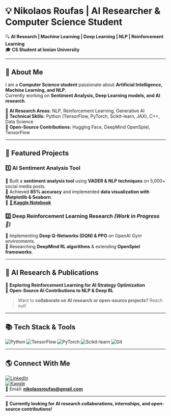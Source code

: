 # 💡 Nikolaos Roufas | AI Researcher & Computer Science Student

🔍 **AI Research | Machine Learning | Deep Learning | NLP | Reinforcement Learning**  
🎓 **CS Student at Ionian University**  

---

## 🚀 About Me
I am a **Computer Science student** passionate about **Artificial Intelligence, Machine Learning, and NLP**.  
Currently working on **Sentiment Analysis, Deep Learning models, and AI research**.  

🔹 **AI Research Areas:** NLP, Reinforcement Learning, Generative AI  
🔹 **Technical Skills:** Python (TensorFlow, PyTorch, Scikit-learn, JAX), C++, Data Science  
🔹 **Open-Source Contributions:** Hugging Face, DeepMind OpenSpiel, TensorFlow  

---

## 📂 Featured Projects

### 1️⃣ **AI Sentiment Analysis Tool**  
🔹 Built a **sentiment analysis tool** using **VADER & NLP techniques** on 5,000+ social media posts.  
🔹 Achieved **85% accuracy** and implemented **data visualization with Matplotlib & Seaborn**.  
🔹 **[🔗 Kaggle Notebook](https://www.kaggle.com/code/nikolaosroufas/syrian-conflict-sentiment-analysis)**  

### 2️⃣ **Deep Reinforcement Learning Research** *(Work in Progress 🚀)*  
🔹 Implementing **Deep Q-Networks (DQN) & PPO** on OpenAI Gym environments.  
🔹 Researching **DeepMind RL algorithms** & extending **OpenSpiel frameworks**.  

---

## 📢 AI Research & Publications
🔹 **Exploring Reinforcement Learning for AI Strategy Optimization**  
🔹 **Open-Source AI Contributions to NLP & Deep RL**  

> Want to **collaborate on AI research or open-source projects?** Reach out!  

---

## 📚 Tech Stack & Tools
![Python](https://img.shields.io/badge/Python-%2314354C.svg?style=flat&logo=python&logoColor=white)
![TensorFlow](https://img.shields.io/badge/TensorFlow-%23FF6F00.svg?style=flat&logo=tensorflow&logoColor=white)
![PyTorch](https://img.shields.io/badge/PyTorch-%23EE4C2C.svg?style=flat&logo=pytorch&logoColor=white)
![Scikit-learn](https://img.shields.io/badge/Scikit--Learn-%23F7931E.svg?style=flat&logo=scikitlearn&logoColor=white)
![Git](https://img.shields.io/badge/Git-%23F05032.svg?style=flat&logo=git&logoColor=white)

---

## 🌎 Connect With Me
[![LinkedIn](https://img.shields.io/badge/LinkedIn-%230077B5.svg?style=flat&logo=linkedin&logoColor=white)](https://www.linkedin.com/in/nikolaosroufas/)  
[![Kaggle](https://img.shields.io/badge/Kaggle-%23008AD7.svg?style=flat&logo=kaggle&logoColor=white)](https://www.kaggle.com/nikolaosroufas)  
📩 Email: **nikolaosroufas@gmail.com**  

---

🔹 **Currently looking for AI research collaborations, internships, and open-source contributions!**  
